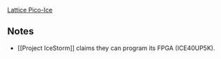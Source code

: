 [Lattice Pico-Ice](https://www.latticesemi.com/products/developmentboardsandkits/pico-ice)

## Notes

- [[Project IceStorm]] claims they can program its FPGA (ICE40UP5K).